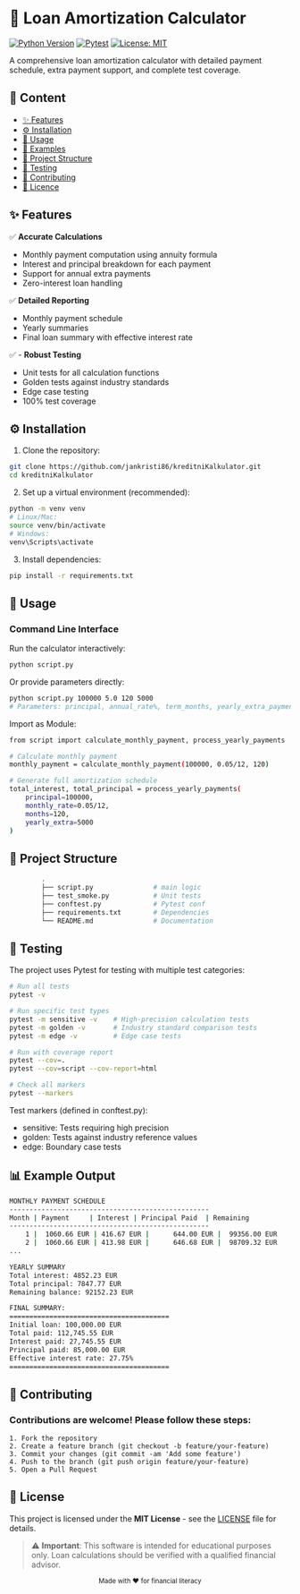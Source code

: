 
# 🏦 Loan Amortization Calculator

[![Python Version](https://img.shields.io/badge/python-3.8+-blue.svg)](https://www.python.org/downloads/)
[![Pytest](https://img.shields.io/badge/pytest-passing-brightgreen)](https://docs.pytest.org/)
[![License: MIT](https://img.shields.io/badge/License-MIT-yellow.svg)](https://opensource.org/licenses/MIT)

A comprehensive loan amortization calculator with detailed payment schedule, extra payment support, and complete test coverage.

## 📜 Content

- [✨ Features](#-features)
- [⚙️ Installation](#-installation)
- [🚀 Usage](#-usage)
- [🧮 Examples](#-example-output)
- [📁 Project Structure](#-project-structure)
- [🧪 Testing](#-testing)
- [🤝 Contributing](#-contributing)
- [📄 Licence](#-license)

## ✨ Features


✅ **Accurate Calculations**
- Monthly payment computation using annuity formula
- Interest and principal breakdown for each payment
- Support for annual extra payments
- Zero-interest loan handling

✅ **Detailed Reporting**
- Monthly payment schedule
- Yearly summaries
- Final loan summary with effective interest rate

✅ - **Robust Testing**
- Unit tests for all calculation functions
- Golden tests against industry standards
- Edge case testing
- 100% test coverage

## ⚙️ Installation

1. Clone the repository:
```bash
git clone https://github.com/jankristi86/kreditniKalkulator.git
cd kreditniKalkulator
```
2. Set up a virtual environment (recommended):
```bash
python -m venv venv
# Linux/Mac:
source venv/bin/activate
# Windows:
venv\Scripts\activate
```
3. Install dependencies:
```bash
pip install -r requirements.txt
```

## 🚀 Usage
### Command Line Interface
Run the calculator interactively:
```bash
python script.py
```
Or provide parameters directly:

```bash
python script.py 100000 5.0 120 5000
# Parameters: principal, annual_rate%, term_months, yearly_extra_payment(optional)
```

Import as Module:
```bash
from script import calculate_monthly_payment, process_yearly_payments

# Calculate monthly payment
monthly_payment = calculate_monthly_payment(100000, 0.05/12, 120)

# Generate full amortization schedule
total_interest, total_principal = process_yearly_payments(
    principal=100000,
    monthly_rate=0.05/12,
    months=120,
    yearly_extra=5000
)
```

## 📂 Project Structure
```bash
        .
        ├── script.py               # main logic
        ├── test_smoke.py           # Unit tests
        ├── conftest.py             # Pytest conf 
        ├── requirements.txt        # Dependencies
        └── README.md               # Documentation
```

## 🧪 Testing
The project uses Pytest for testing with multiple test categories:


```bash
# Run all tests
pytest -v

# Run specific test types
pytest -m sensitive -v    # High-precision calculation tests
pytest -m golden -v       # Industry standard comparison tests
pytest -m edge -v         # Edge case tests

# Run with coverage report
pytest --cov=.
pytest --cov=script --cov-report=html

# Check all markers
pytest --markers
```
Test markers (defined in conftest.py):

- sensitive: Tests requiring high precision
- golden: Tests against industry reference values
- edge: Boundary case tests

## 📊 Example Output
```bash
MONTHLY PAYMENT SCHEDULE
--------------------------------------------------
Month | Payment     | Interest | Principal Paid  | Remaining
--------------------------------------------------
    1 |  1060.66 EUR | 416.67 EUR |      644.00 EUR |  99356.00 EUR
    2 |  1060.66 EUR | 413.98 EUR |      646.68 EUR |  98709.32 EUR
...

YEARLY SUMMARY
Total interest: 4852.23 EUR
Total principal: 7847.77 EUR
Remaining balance: 92152.23 EUR

FINAL SUMMARY:
========================================
Initial loan: 100,000.00 EUR
Total paid: 112,745.55 EUR
Interest paid: 27,745.55 EUR
Principal paid: 85,000.00 EUR
Effective interest rate: 27.75%
========================================
```
## 🤝 Contributing
### Contributions are welcome! Please follow these steps:

```textmate
1. Fork the repository
2. Create a feature branch (git checkout -b feature/your-feature)
3. Commit your changes (git commit -am 'Add some feature')
4. Push to the branch (git push origin feature/your-feature)
5. Open a Pull Request
```

## 📜 License

This project is licensed under the **MIT License** - see the [LICENSE](LICENSE) file for details.

> ⚠️ **Important**: This software is intended for educational purposes only. Loan calculations should be verified with a qualified financial advisor.


<div align="center"> <sub>Made with ❤️ for financial literacy</sub> </div>
